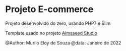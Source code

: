 # Projeto E-commerce

Projeto desenvolvido do zero, usando PHP7 e Slim

Template usado no projeto [Almsaeed Studio](https://almsaeedstudio.com)

@Author: Murilo Eloy de Souza
@data: Janeiro de 2022
